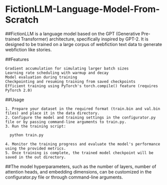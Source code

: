 # FictionLLM-Language-Model-From-Scratch

##FictionLLM is a language model based on the GPT (Generative Pre-trained Transformer) architecture, specifically inspired by GPT-2. It is designed to be trained on a large corpus of webfiction text data to generate webfiction like stories.

##Features

    Gradient accumulation for simulating larger batch sizes
    Learning rate scheduling with warmup and decay
    Model evaluation during training
    Checkpointing and resuming training from saved checkpoints
    Efficient training using PyTorch's torch.compile() feature (requires PyTorch 2.0)

##Usage

    1. Prepare your dataset in the required format (train.bin and val.bin files) and place it in the data directory.
    2. Configure the model and training settings in the configurator.py file or by passing command-line arguments to train.py.
    3. Run the training script:

  ```bash
    python train.py
  ```
    4. Monitor the training progress and evaluate the model's performance using the provided metrics.  
    5. Once training is complete, the trained model checkpoint will be saved in the out directory.


##The model hyperparameters, such as the number of layers, number of attention heads, and embedding dimensions, can be customized in the configurator.py file or through command-line arguments.
